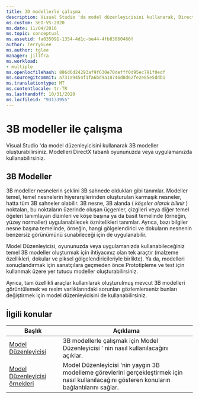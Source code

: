 ```yaml
---
title: 3D modellerle çalışma
description: Visual Studio 'da model düzenleyicisini kullanarak, DirectX tabanlı oyununuzda veya uygulamanızda kullanabileceğiniz 3B modeller oluşturma hakkında bilgi edinin.
ms.custom: SEO-VS-2020
ms.date: 11/04/2016
ms.topic: conceptual
ms.assetid: fa035091-1354-4d1c-be44-4fb83860466f
author: TerryGLee
ms.author: tglee
manager: jillfra
ms.workload:
- multiple
ms.openlocfilehash: 886d6d24293af9f630e70defff0d95ec791f0edf
ms.sourcegitcommit: a731a9454f1fa6bd9a18746d8d62fe2e85e5ddb1
ms.translationtype: MT
ms.contentlocale: tr-TR
ms.lasthandoff: 10/31/2020
ms.locfileid: "93133955"
---
```

# <a name="work-with-3d-models"></a>3B modeller ile çalışma

Visual Studio 'da model düzenleyicisini kullanarak 3B modeller oluşturabilirsiniz. Modelleri DirectX tabanlı oyununuzda veya uygulamanızda kullanabilirsiniz.

## <a name="3d-models"></a>3B Modeller

3B modeller nesnelerin şeklini 3B sahnede oldukları gibi tanımlar. Modeller temel, temel nesnelerin hiyerarşilerinden oluşturulan karmaşık nesneler, hatta tüm 3B sahneler olabilir. 3B nesne, 3B alanda ( *köşeler olarak bilinir* ) noktaları, bu noktaların üzerinde oluşan üçgenler, çizgileri veya diğer temel öğeleri tanımlayan dizinleri ve köşe başına ya da basit temelinde (örneğin, yüzey normaller) uygulanabilecek öznitelikleri tanımlar. Ayrıca, bazı bilgiler nesne başına temelinde, örneğin, hangi gölgelendirici ve dokuların nesnenin benzersiz görünümünü sunabileceği için de uygulanabilir.

Model Düzenleyicisi, oyununuzda veya uygulamanızda kullanabileceğiniz temel 3B modeller oluşturmak için ihtiyacınız olan tek araçtır (malzeme özellikleri, dokular ve piksel gölgelendiricileriyle birlikte). Ya da, modelleri sonuçlandırmak için sanatçılara geçmeden önce Prototipleme ve test için kullanmak üzere yer tutucu modeller oluşturabilirsiniz.

Ayrıca, tam özellikli araçlar kullanılarak oluşturulmuş mevcut 3B modelleri görüntülemek ve resim varlıklarındaki sorunları gözlemlerseniz bunları değiştirmek için model düzenleyicisini de kullanabilirsiniz.

## <a name="related-topics"></a>İlgili konular

|Başlık|Açıklama|
|-----------|-----------------|
|[Model Düzenleyicisi](../designers/model-editor.md)|3B modellerle çalışmak için Model Düzenleyicisi ' nin nasıl kullanılacağını açıklar.|
|[Model Düzenleyicisi örnekleri](../designers/how-to-create-a-basic-3-d-model.md)|Model Düzenleyicisi 'nin yaygın 3B modelleme görevlerini gerçekleştirmek için nasıl kullanılacağını gösteren konuların bağlantılarını sağlar.|
